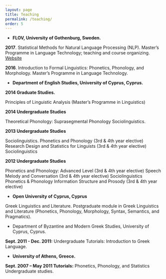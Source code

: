 ```yaml
---
layout: page
title: Teaching
permalink: /teaching/
order: 5
---
```

* **FLOV, University of Gothenburg, Sweden.**

**2017**. Statistical Methods for Natural Language Processing (NLP). Master’s Programme in Language Technology; teaching and course organizing. <a href="/assets/pages/MLT.html">Website</a>

**2016**. Introduction to Formal Linguistics: Phonetics, Phonology, and Morphology. Master’s Programme in Language Technology.



* **Department of English Studies, University of Cyprus, Cyprus.**

**2014 Graduate Studies.**

Principles of Linguistic Analysis (Master’s Programme in Linguistics)

**2014 Undergraduate Studies**

Theoretical Phonology: Suprasegmental Phonology
Sociolinguistics.

**2013 Undergraduate Studies**

Sociolinguistics. Phonetics and Phonology (3rd & 4th year elective)
Research Design and Statistics for Linguists (3rd & 4th year elective)
Sociolinguistics

**2012 Undergraduate Studies**

Phonetics and Phonology: Advanced Level (3rd & 4th year elective)
Speech Melody and Conversation (3rd & 4th year elective)
Sociolinguistics
Phonetics & Phonology
Information Structure and Prosody (3rd & 4th year elective)


* **Open University of Cyprus, Cyprus**

Greek Linguistics and Literature. Postgraduate module in Greek Linguistics and Literature (Phonetics, Phonology, Morphology, Syntax, Semantics, and Pragmatics).

- Department of Byzantine and Modern Greek Studies, University of Cyprus, Cyprus.

**Sept. 2011 - Dec. 2011:** Undergraduate Tutorials: Introduction to Greek Language.


* **University of Athens, Greece.**

**Sept. 2007 – May 2011 Tutorials:** Phonetics, Phonology, and Statistics Undergraduate studies.